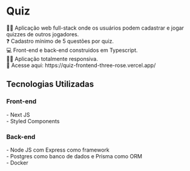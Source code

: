 <h1>Quiz</h1>
👨‍💻 Aplicação web full-stack onde os usuários podem cadastrar e jogar quizzes de outros jogadores.<br>
❓ Cadastro mínimo de 5 questões por quiz.<br>
💻 Front-end e back-end construidos em Typescript.<br>
🤏🏽 Aplicação totalmente responsiva.<br>
🚪 Acesse aqui: https://quiz-frontend-three-rose.vercel.app/

<h2>Tecnologias Utilizadas</h2>
    <h3>Front-end</h3>
    - Next JS <br>
    - Styled Components <br>
    <h3>Back-end</h3>
    - Node JS com Express como framework<br>
    - Postgres como banco de dados e Prisma como ORM <br>
    - Docker <p></p>
    
